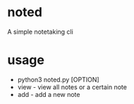 # noted
A simple notetaking cli
# usage
- python3 noted.py [OPTION]
- view - view all notes or a certain note
- add - add a new note
